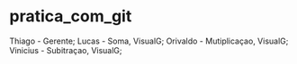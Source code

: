 # pratica_com_git
Thiago - Gerente;
Lucas - Soma, VisualG;
Orivaldo - Mutiplicaçao, VisualG;
Vinicius - Subitraçao, VisualG;
